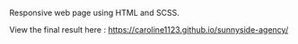 Responsive web page using HTML and SCSS. 

View the final result here : https://caroline1123.github.io/sunnyside-agency/
